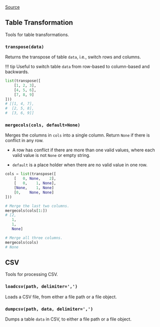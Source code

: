 [Source](https://github.com/chuanconggao/extratools/blob/master/extratools/tabletools.py)

## Table Transformation

Tools for table transformations.

### `transpose(data)`

Returns the transpose of table `data`, i.e., switch rows and columns.

!!! tip
    Useful to switch table `data` from row-based to column-based and backwards.

``` python
list(transpose([
    [1, 2, 3],
    [4, 5, 6],
    [7, 8, 9]
]))
# [[1, 4, 7],
#  [2, 5, 8],
#  [3, 6, 9]]
```

### `mergecols(cols, default=None)`

Merges the columns in `cols` into a single column. Return `None` if there is conflict in any row.

- A row has conflict if there are more than one valid values, where each valid value is not `None` or empty string.

- `default` is a place holder when there are no valid value in one row.

``` python
cols = list(transpose([
    [   0, None,    2],
    [   0,    1, None],
    [None,    1, None]
    [0,    None, None]
]))

# Merge the last two columns.
mergecols(cols[1:])
# [2,
   1,
   1,
   None]

# Merge all three columns.
mergecols(cols)
# None
```

## CSV

Tools for processing CSV.

### `loadcsv(path, delimiter=',')`

Loads a CSV file, from either a file path or a file object.

### `dumpcsv(path, data, delimiter=',')`

Dumps a table `data` in CSV, to either a file path or a file object.
